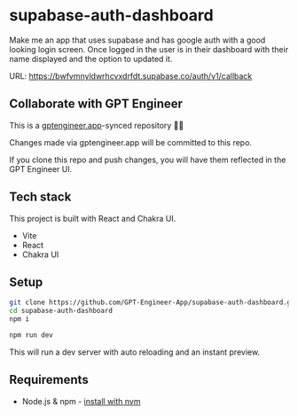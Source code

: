 # supabase-auth-dashboard

Make me an app that uses supabase and has google auth with a good looking login screen. Once logged in the user is in their dashboard with their name displayed and the option to updated it. 

URL: https://bwfvmnyldwrhcvxdrfdt.supabase.co/auth/v1/callback


## Collaborate with GPT Engineer

This is a [gptengineer.app](https://gptengineer.app)-synced repository 🌟🤖

Changes made via gptengineer.app will be committed to this repo.

If you clone this repo and push changes, you will have them reflected in the GPT Engineer UI.

## Tech stack

This project is built with React and Chakra UI.

- Vite
- React
- Chakra UI

## Setup

```sh
git clone https://github.com/GPT-Engineer-App/supabase-auth-dashboard.git
cd supabase-auth-dashboard
npm i
```

```sh
npm run dev
```

This will run a dev server with auto reloading and an instant preview.

## Requirements

- Node.js & npm - [install with nvm](https://github.com/nvm-sh/nvm#installing-and-updating)
